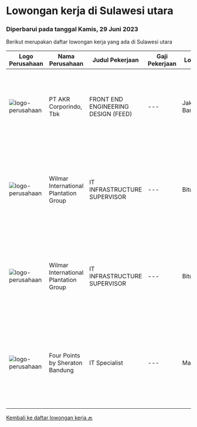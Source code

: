 
  # Lowongan kerja di Sulawesi utara

  ### Diperbarui pada tanggal Kamis, 29 Juni 2023

  Berikut merupakan daftar lowongan kerja yang ada di Sulawesi utara

  |Logo Perusahaan | Nama Perusahaan | Judul Pekerjaan | Gaji Pekerjaan | Lokasi | Deskripsi | Tanggal diunggah | Pranala |
  | -------------- | --------------- | --------------- | --------- | --------- | -------------- | ------- | ----------- |
  |![logo-perusahaan](https://image-service-cdn.seek.com.au/bfbfec10b99d0e4ba38820e5ba26ab07e2fa79ad/ee4dce1061f3f616224767ad58cb2fc751b8d2dc)|PT AKR Corporindo, Tbk|FRONT END ENGINEERING DESIGN (FEED)|---|Jakarta Barat|Job Description: Develop overall technical design and guidelines for asset construction &amp; review any technical work done by external parties...|Senin, 19 Juni 2023|https://www.jobstreet.co.id/id/job/front-end-engineering-design-feed-4376593?token=0~1ab1b8ee-5881-45a1-82bd-17e9b46f1b41&sectionRank=1&jobId=jobstreet-id-job-4376593|
|![logo-perusahaan](https://image-service-cdn.seek.com.au/5683be4817b674e99653d054bb367590069452e8/ee4dce1061f3f616224767ad58cb2fc751b8d2dc)|Wilmar International Plantation Group|IT INFRASTRUCTURE SUPERVISOR|---|Bitung|Memecahkan masalah teknis IT dan menyelesaikan secara professional dan tepat waktu secara langsung, email, telepon atau media elektronik yang lain...|Selasa, 13 Juni 2023|https://www.jobstreet.co.id/id/job/it-infrastructure-supervisor-1036136743?token=0~1ab1b8ee-5881-45a1-82bd-17e9b46f1b41&sectionRank=2&jobId=jobstreet-id-job-1036136743|
|![logo-perusahaan](https://image-service-cdn.seek.com.au/5683be4817b674e99653d054bb367590069452e8/ee4dce1061f3f616224767ad58cb2fc751b8d2dc)|Wilmar International Plantation Group|IT INFRASTRUCTURE SUPERVISOR|---|Bitung|Identify &amp; developed application base on predefined business requirements Designs, custom develops, codes, and test complex programs Responsible...|Jumat, 09 Juni 2023|https://www.jobstreet.co.id/id/job/it-infrastructure-supervisor-1036099747?token=0~1ab1b8ee-5881-45a1-82bd-17e9b46f1b41&sectionRank=3&jobId=jobstreet-id-job-1036099747|
|![logo-perusahaan](https://i.ibb.co/sqvTCh9/112815900-stock-vector-no-image-available-icon-flat-vector.webp)|Four Points by Sheraton Bandung|IT Specialist|---|Manado|POSITION SUMMARYInstall, configure, manage, maintain, test, evaluate, and repair computer networks, workstations, support server system(s), supporting...|Senin, 05 Juni 2023|https://www.jobstreet.co.id/id/job/it-specialist-1036067423?token=0~1ab1b8ee-5881-45a1-82bd-17e9b46f1b41&sectionRank=4&jobId=jobstreet-id-job-1036067423|


  [Kembali ke daftar lowongan kerja 🔙](../README.md#daftar-lowongan-kerja)
  